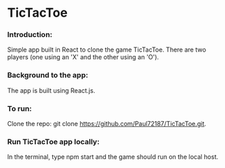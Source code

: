 # TicTacToe

### Introduction:
Simple app built in React to clone the game TicTacToe. There are two players (one using an 'X' and the other using an 'O').

### Background to the app:
The app is built using React.js.

### To run:
Clone the repo: git clone https://github.com/Paul72187/TicTacToe.git.

### Run TicTacToe app locally:
In the terminal, type npm start and the game should run on the local host.
